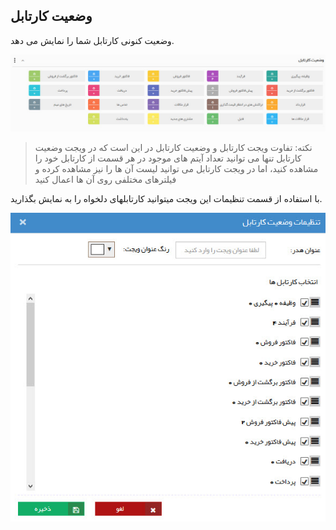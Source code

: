 ﻿## وضعیت کارتابل 

وضعیت کنونی کارتابل شما را نمایش می دهد.

![](Cardtablecondition.jpg)

> نکته: تفاوت ویجت کارتابل و وضعیت کارتابل در این است که در ویجت وضعیت کارتابل تنها می توانید تعداد آیتم های موجود در هر قسمت از کارتابل خود را مشاهده کنید، اما در ویجت کارتابل می توانید لیست آن ها را نیز مشاهده کرده و فیلترهای مختلفی روی آن ها اعمال کنید

با استفاده از قسمت تنظیمات این ویجت میتوانید کارتابلهای دلخواه را به نمایش بگذارید.

![](Cardtablecondition2.jpg)

